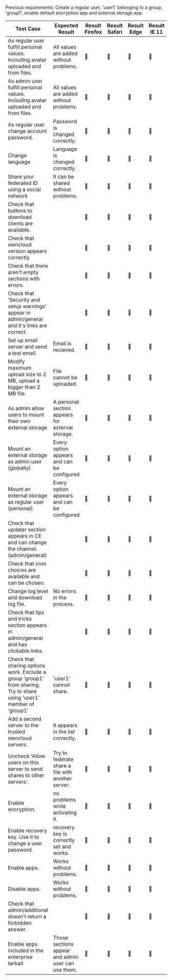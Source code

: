 Previous requirements: Create a regular user, 'user1' belonging to a group, 'group1', enable default encryption app and external storage app.



| Test Case                                | Expected Result                          | Result Firefox | Result Safari  | Result Edge    | Result IE 11   | Result Chrome | Related Comment |
| ---------------------------------------- | ---------------------------------------- | -------------- | -------------- | -------------- | -------------- | ------------- | --------------- |
| As regular user fulfill personal values. Including avatar uploaded and from files. | All values are added without problems.   | :construction: | :construction: | :construction: | 🚧             | 🚧            |                 |
| As admin user fulfill personal values. Including avatar uploaded and from files. | All values are added without problems.   | 🚧             | :construction: | :construction: | :construction: | 🚧            |                 |
| As regular user change account password. | Password is changed correctly.           | 🚧             | 🚧             | 🚧             | 🚧             | 🚧            |                 |
| Change language                          | Language is changed correctly.           | 🚧             | 🚧             | 🚧             | 🚧             | 🚧            |                 |
| Share your federated ID using a social network | It can be shared without problems.       | 🚧             | 🚧             | 🚧             | 🚧             | 🚧            |                 |
| Check that buttons to download clients are available. |                                          | 🚧             | 🚧             | 🚧             | 🚧             | 🚧            |                 |
| Check that owncloud version appears correctly |                                          | 🚧             | 🚧             | 🚧             | 🚧             | 🚧            |                 |
| Check that there aren't  empty sections with errors. |                                          | 🚧             | 🚧             | 🚧             | 🚧             | 🚧            |                 |
| Check that 'Security and setup warnings' appear in admin/general and it's links are correct. |                                          | 🚧             | 🚧             | 🚧             | 🚧             | 🚧            |                 |
| Set up email server and send a test email. | Email is recieved.                       | 🚧             | 🚧             | 🚧             | 🚧             | 🚧            |                 |
| Modify maximum upload size to 2 MB, upload a bigger than 2 MB file. | File cannot be uploaded.                 | 🚧             | 🚧             | 🚧             | 🚧             | 🚧            |                 |
| As admin allow users to mount their own external storage | A personal section appears for external storage. | 🚧             | 🚧             | 🚧             | 🚧             | 🚧            |                 |
| Mount an external storage as admin user (globally) | Every option appears and can be configured | 🚧             | 🚧             | 🚧             | 🚧             | 🚧            |                 |
| Mount an external storage as regular user (personal) | Every option appears and can be configured | 🚧             | 🚧             | 🚧             | 🚧             | 🚧            |                 |
| Check that updater section appears in CE and can change the channel. (admin/general) |                                          | 🚧             | 🚧             | 🚧             | 🚧             | 🚧            |                 |
| Check that cron choices are available and can be chosen. |                                          | 🚧             | 🚧             | 🚧             | 🚧             | 🚧            |                 |
| Change log level and download log file.  | No errors in the process.                | 🚧             | 🚧             | 🚧             | 🚧             | 🚧            |                 |
| Check that tips and tricks section appears in admin/general and has clickable links. |                                          | 🚧             | 🚧             | 🚧             | 🚧             | 🚧            |                 |
| Check that sharing options work. Exclude a group 'group1' from sharing. Try to share using 'user1' member of 'group1' | 'user1' cannot share.                    | 🚧             | 🚧             | 🚧             | 🚧             | 🚧            |                 |
| Add a second server to the trusted owncloud servers. | It appears in the list correctly.        | 🚧             | 🚧             | 🚧             | 🚧             | 🚧            |                 |
| Uncheck 'Allow users on this server to send shares to other servers'. | Try to federate share a file with another server. | 🚧             | 🚧             | 🚧             | 🚧             | 🚧            |                 |
| Enable encryption.                       | no problems while activating it.         | 🚧             | 🚧             | 🚧             | 🚧             | 🚧            |                 |
| Enable recovery key. Use it to change a user password. | recovery key is correctly set and works. | 🚧             | 🚧             | 🚧             | 🚧             | 🚧            |                 |
| Enable apps.                             | Works without problems.                  | 🚧             | 🚧             | 🚧             | 🚧             | 🚧            |                 |
| Disable apps.                            | Works without problems.                  | 🚧             | 🚧             | 🚧             | 🚧             | 🚧            |                 |
| Check that admin/additional doesn't return a forbidden answer. |                                          | 🚧             | 🚧             | 🚧             | 🚧             | 🚧            |                 |
| Enable apps included in the enterprise tarball. | Those sections appear and admin user can use them. | 🚧             | 🚧             | 🚧             | 🚧             | 🚧            |                 |